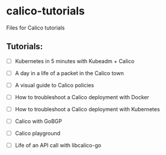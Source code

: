 # calico-tutorials
Files for Calico tutorials

## Tutorials:
- [ ] Kubernetes in 5 minutes with Kubeadm + Calico
- [ ] A day in a life of a packet in the Calico town
- [ ] A visual guide to Calico policies
- [ ] How to troubleshoot a Calico deployment with Docker
- [ ] How to troubleshoot a Calico deployment with Kubernetes
- [ ] Calico with GoBGP
- [ ] Calico playground
- [ ] Life of an API call with libcalico-go

